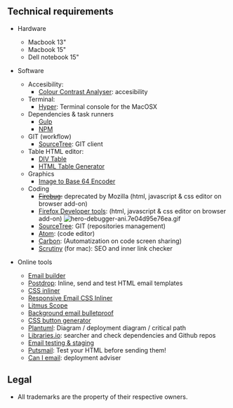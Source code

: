 ## Technical requirements ##

* Hardware
	- Macbook 13"
	- Macbook 15"
	- Dell notebook 15"

* Software
     - Accesibility:
        - [Colour Contrast Analyser](https://developer.paciellogroup.com/resources/contrastanalyser/): accesibility
     - Terminal:
        - [Hyper](https://hyper.is/): Terminal console for the MacOSX
     - Dependencies & task runners
          - [Gulp](https://gulpjs.com/)
          - [NPM](https://www.npmjs.com/)
     - GIT (workflow)
          - [SourceTree](https://www.sourcetreeapp.com/): GIT client
     - Table HTML editor:
          - [DIV Table](https://divtable.com/generator/)
          - [HTML Table Generator](https://www.tablesgenerator.com/html_tables)
     - Graphics
          - [Image to Base 64 Encoder](https://apps.apple.com/us/app/image-to-base64-encoder/id1479205687)
     - Coding
          - ~~[Firebug](https://getfirebug.com/):~~ deprecated by Mozilla (html, javascript & css editor on browser add-on)
          - [Firefox Developer tools](https://developer.mozilla.org/en-US/docs/Tools): (html, javascript & css editor on browser add-on)
            ![hero-debugger-ani.7e04d95e76ea.gif](https://bitbucket.org/repo/rpybXp8/images/3338372203-hero-debugger-ani.7e04d95e76ea.gif)
          - [SourceTree](https://www.sourcetreeapp.com/): GIT (repositories management)
          - [Atom](https://atom.io): (code editor)
          - [Carbon](https://carbon.now.sh/): (Automatization on code screen sharing)
          - [Scrutiny](http://peacockmedia.software/mac/scrutiny/) (for mac): SEO and inner link checker

* Online tools
    - [Email builder](https://litmus.com/email-builder)
    - [Postdrop](https://app.postdrop.io/editor): Inline, send and test HTML email templates
    - [CSS inliner](https://www.campaignmonitor.com/resources/tools/css-inliner/)
    - [Responsive Email CSS Inliner](https://htmlemail.io/inline/)
    - [Litmus Scope](https://litmus.com/scope/)
    - [Background email bulletproof](https://backgrounds.cm/)
    - [CSS button generator](https://buttons.cm/)
    - [Plantuml](http://www.plantuml.com/plantuml/uml/): Diagram / deployment diagram / critical path 
    - [Libraries.io](https://libraries.io/): searcher and check dependencies and Github repos
    - [Email testing & staging](https://mailtrap.io/)
    - [Putsmail](https://putsmail.com/): Test your HTML before sending them!
    - [Can I email](https://www.caniemail.com/): deployment adviser

## Legal ##

* All trademarks are the property of their respective owners.